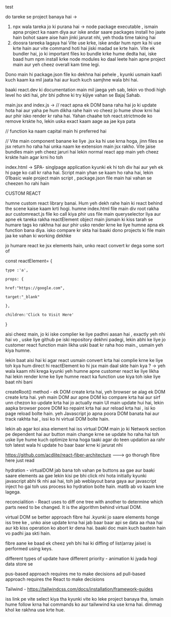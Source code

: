 test

do tareke se project banaya hai ->

1) npx wala tareka jo ki purana hai -> node package executable , ismain apna project ka naam diya aur iske andar saare packages install ho jaate hain bohot saare aise hain jinki jarurat nhi, yeh thoda time taking hai
2) doosra tareeka lagaya hai Vite use krke, iske andar hum npm ka hi use krte hain aur vite command hoti hai jiski madad se krte hain. Vite ek bundler hai, jo ki important files ko bundle krke hume dedta hai, iske baad hum npm install krke node modules ko daal leete hain apne project main aur yeh cheez overall kam time legi.

Dono main hi package.json file ko dekhna hai pehele  , kyunki usmain kaafi kuch kaam ka mil jaata hai aur kuch kuch samjhne wala bhi hai.

baaki react.dev ki documentation main mil jaega yeh sab, lekin vo thodi high level ho skti hai, phr bhi pdhne ki try kijiye vahan se Bajaj Sahab.

main.jsx and index.js -> // react apna ek DOM bana raha hai jo ki update hota hai aur yaha pe hum dikha rahe hain vo cheez jo hume show krni hai aur phir isko render kr raha hai. Yahan chaahe toh react.strictmode ko remove krskte ho, lekin uska exact kaam aage aa jae kya pata

// function ka naam capital main hi preferred hai

// Vite main component banane ke liye .jsx ka hi use krna hoga, jinn files se jsx return ho raha hai unka naam ke extension main jsx rakho. Vite jaise bundles main yeh cheez jaruri hai lekin normal react app main yeh cheez krskte hain agar krni ho toh

index.html -> SPA- singlpage application kyunki ek hi toh div hai aur yeh ek hi page ko call kr raha hai. Script main yhan se kaam ho raha hai, lekin 01basic wale project main script , package.json file main hai vahan se cheezen ho rahi hain

CUSTOM REACT

humne custom react library banai. Hum yeh dekh rahe hain ki react behind the scene kaise kaam krti hogi. humne index.html file main div root rakha aur customreact.js file ko call kiya phir uss file main queryselector liya aur apne ek tareka rakha reactElement object main jismain ki kiss tarah se humare tags ko rakhna hai aur phir usko render krne ke liye humne apna ek function bana diya. isko compare kr skta hai baaki dono projects ki file main jaa ke vahan ki working dekhke

jo humare react ke jsx elements hain, unko react convert kr dega some sort of

const reactElement= {

    type :'a',

    props: {

    href:"https://google.com",

    target:"_blank"

    },

    children:'Click to Visit Here'

}

aisi cheez main, jo ki iske complier ke liye padhni aasan hai , exactly yeh nhi hai vo , uske liye github pe iski repository dekhni padegi, lekin abhi ke liye jo customer react function main likha uski baat kr raha hoo main., usmain yeh kiya humne.

lekin baat aisi hai ki agar react usmain convert krta hai complie krne ke liye toh kya hum direct hi reactElement ko hi jsx main daal skte hain kya ? -> yeh wala kaam nhi krega kyunki yeh humne apne customer react ke liye likha hai lekin render krne ke liye humne react ka function use kiya toh iske liye baat nhi bani


createRoot() method - ek DOM create krta hai, yeh browser se alag ek DOM create krta hai. yeh main DOM aur apne DOM ko compare krta hai aur sirf unn chezon ko update krta hai jo actually main UI main update hui hai, lekin aapka browser poore DOM ko repaint krta hai aur reload krta hai , isi ko page reload bolte hain. yeh Javascript jo apna poora DOM banata hai aur track rakhta hai , issi ko hi virtual DOM bolte hain. 

lekin ab agar koi aisa element hai iss virtual DOM main jo ki Network section pe dependent hai aur button main change krne se update ho raha hai toh uske liye hume kuch optimize krna hoga taaki agar do teen updation aa rahr toh latest wala hi update ho baar baar krne ki jarurat nhi

https://github.com/acdlite/react-fiber-architecture   ---> go thorugh fibre here just read

hydration - virtualDOM jab bana toh vahan pe buttons aa gae aur baaki saare elements aa gae lekin kisi pe bhi click nhi hota initially kyunki javascript abhi tk nhi aai hai, toh jab weblayout bana gaya aur javascript inject ho gai toh uss process ko hydration bolte hain. matlb ab vo kaam kne lagega.

reconcialition - React uses to diff one tree with another to determine which parts need to be changed. It is the algorithm behind virtual DOM.

virtual DOM se better approach fibre hai .kyunki jo saare elements honge iss tree ke , unko aise update krna hai jab baar baar api se data aa rhaa hai aur kb kiss operation ko abort kr dena hai. baaki doc main kuch baatein hain vo padhi jaa skti hain.

fibre aane ke baad ek cheez yeh bhi hai ki diffing of list(array jaise) is performed using keys.

different types of update have different priority - animation ki jyada hogi data store se

pus-based approach requires me to make decisions ad pull-based approach requires the React to make decisions


Tailwind - https://tailwindcss.com/docs/installation/framework-guides

iss link pe vite select kiya tha kyunki vite ko leke project banaya tha, ismain hume follow krna hai commands ko aur tailwwind ka use krna hai. dimmag khol ke rakhna use krte hue.
